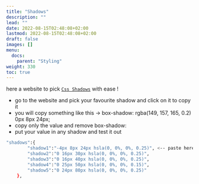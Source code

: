```yaml
---
title: "Shadows"
description: ""
lead: ""
date: 2022-08-15T02:48:08+02:00
lastmod: 2022-08-15T02:48:08+02:00
draft: false
images: []
menu:
  docs:
    parent: "Styling"
weight: 330
toc: true
---
```


here a website to pick [`Css Shadows`](https://getcssscan.com/css-box-shadow-examples) with ease !

- go to the website and pick your favourite shadow and click on it to copy it
- you will copy something like this -> box-shadow: rgba(149, 157, 165, 0.2) 0px 8px 24px;
- copy only the value and remove box-shadow:
- put your value in any shadow and test it out

```bash
"shadows":{
        "shadow1":"-4px 8px 24px hsla(0, 0%, 0%, 0.25)", <-- paste here
        "shadow2":"0 16px 30px hsla(0, 0%, 0%, 0.25)",
        "shadow3":"0 16px 40px hsla(0, 0%, 0%, 0.25)",
        "shadow4":"0 25px 50px hsla(0, 0%, 0%, 0.15)",
        "shadow5":"0 24px 80px hsla(0, 0%, 0%, 0.25)"
    },
```